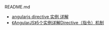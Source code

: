 README.md

- [angularjs directive 实例 详解](http://blog.51yip.com/jsjquery/1607.html)
- [《AngularJS》5个实例详解Directive（指令）机制](http://damoqiongqiu.iteye.com/blog/1917971)